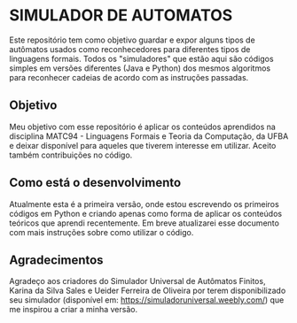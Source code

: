 # SIMULADOR DE AUTOMATOS

Este repositório tem como objetivo guardar e expor alguns tipos de autômatos usados como reconhecedores para diferentes tipos de linguagens formais. Todos os "simuladores" que estão aqui são códigos simples em versões diferentes (Java e Python) dos mesmos algoritmos para reconhecer cadeias de acordo com as instruções passadas.

## Objetivo

Meu objetivo com esse repositório é aplicar os conteúdos aprendidos na disciplina MATC94 - Linguagens Formais e Teoria da Computação, da UFBA e deixar disponível para aqueles que tiverem interesse em utilizar. Aceito também contribuições no código.

## Como está o desenvolvimento

Atualmente esta é a primeira versão, onde estou escrevendo os primeiros códigos em Python e criando apenas como forma de aplicar os conteúdos teóricos que aprendi recentemente. Em breve atualizarei esse documento com mais instruções sobre como utilizar o código.

## Agradecimentos

Agradeço aos criadores do Simulador Universal de Autômatos Finitos, Karina da Silva Sales e Ueider Ferreira de Oliveira por terem disponibilizado seu simulador (disponível em: https://simuladoruniversal.weebly.com/) que me inspirou a criar a minha versão.